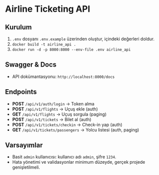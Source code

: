 # Airline Ticketing API

## Kurulum

1. `.env` dosyanı `.env.example` üzerinden oluştur, içindeki değerleri doldur.
2. `docker build -t airline_api .`
3. `docker run -d -p 8000:8000 --env-file .env airline_api`

## Swagger & Docs

- API dokümantasyonu: `http://localhost:8000/docs`

## Endpoints

- **POST** `/api/v1/auth/login` → Token alma  
- **POST** `/api/v1/flights` → Uçuş ekle (auth)  
- **GET**  `/api/v1/flights` → Uçuş sorgula (paging)  
- **POST** `/api/v1/tickets` → Bilet al (auth)  
- **POST** `/api/v1/tickets/checkin` → Check-in yap (auth)  
- **GET**  `/api/v1/tickets/passengers` → Yolcu listesi (auth, paging)

## Varsayımlar

- Basit `admin` kullanıcısı: kullanıcı adı `admin`, şifre `1234`.
- Hata yönetimi ve validasyonlar minimum düzeyde, gerçek projede genişletilmeli.
